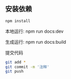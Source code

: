 
## 安装依赖
```bash
npm install
```

本地运行: npm run docs:dev

生成运行: npm run docs:build

提交代码
```bash
git add *
git commit -m '注释'
git push
```